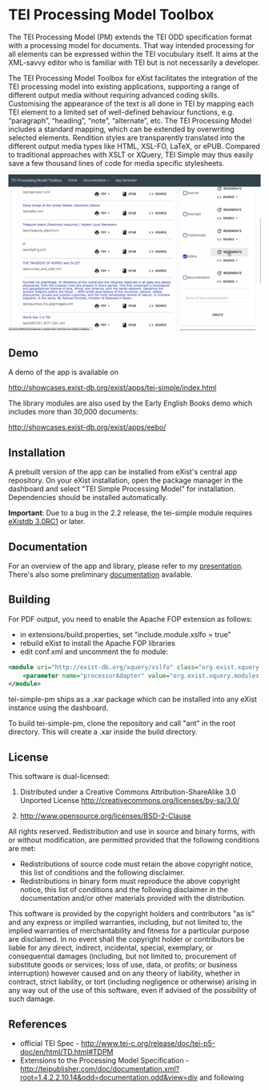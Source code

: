 # TEI Processing Model Toolbox

The TEI Processing Model (PM) extends the TEI ODD specification format with a processing model for documents. That way intended processing for all elements can be expressed within the TEI vocubulary itself. It aims at the XML-savvy editor who is familiar with TEI but is not necessarily a developer.

The TEI Processing Model Toolbox for eXist facilitates the integration of the TEI processing model into existing applications, supporting a range of different output media without requiring advanced coding skills. Customising the appearance of the text is all done in TEI by mapping each TEI element to a limited set of well-defined behaviour functions, e.g. “paragraph”, “heading”, “note”, “alternate”, etc. The TEI Processing Model includes a standard mapping, which can be extended by overwriting selected elements. Rendition styles are transparently translated into the different output media types like HTML, XSL-FO, LaTeX, or ePUB. Compared to traditional approaches with XSLT or XQuery, TEI Simple may thus easily save a few thousand lines of code for media specific stylesheets.

![Editing an ODD](doc/EditODD.gif)

## Demo

A demo of the app is available on

http://showcases.exist-db.org/exist/apps/tei-simple/index.html

The library modules are also used by the Early English Books demo which includes more than 30,000 documents:

http://showcases.exist-db.org/exist/apps/eebo/

## Installation

A prebuilt version of the app can be installed from eXist's central app repository. On your eXist installation, open the package manager in the dashboard and select "TEI Simple Processing Model" for installation. Dependencies should be installed automatically.

**Important**: Due to a bug in the 2.2 release, the tei-simple module requires [eXistdb 3.0RC1](https://bintray.com/existdb/releases/exist/3.0.RC1/view/files) or later.

## Documentation

For an overview of the app and library, please refer to my [presentation](http://showcases.exist-db.org/exist/apps/tei-simple/modules/latex.xql?odd=beamer.odd&doc=/doc/presentation.xml). There's also some preliminary [documentation](http://showcases.exist-db.org/exist/apps/tei-simple/doc/documentation.xml?odd=documentation.odd) available.

## Building

For PDF output, you need to enable the Apache FOP extension as follows:

* in extensions/build.properties, set "include.module.xslfo = true"
* rebuild eXist to install the Apache FOP libraries
* edit conf.xml and uncomment the fo module:

```xml
<module uri="http://exist-db.org/xquery/xslfo" class="org.exist.xquery.modules.xslfo.XSLFOModule">
    <parameter name="processorAdapter" value="org.exist.xquery.modules.xslfo.ApacheFopProcessorAdapter"/>
</module>
```

tei-simple-pm ships as a .xar package which can be installed into any eXist instance using the dashboard.

To build tei-simple-pm, clone the repository and call "ant" in the root directory. This will create a .xar inside the build directory.

## License

This software is dual-licensed:

1. Distributed under a Creative Commons Attribution-ShareAlike 3.0 Unported License
http://creativecommons.org/licenses/by-sa/3.0/

2. http://www.opensource.org/licenses/BSD-2-Clause

All rights reserved. Redistribution and use in source and binary forms, with or without
modification, are permitted provided that the following conditions are met:

* Redistributions of source code must retain the above copyright notice, this list of
conditions and the following disclaimer.
* Redistributions in binary form must reproduce the above copyright
notice, this list of conditions and the following disclaimer in the documentation
and/or other materials provided with the distribution.

This software is provided by the copyright holders and contributors "as is" and any
express or implied warranties, including, but not limited to, the implied warranties
of merchantability and fitness for a particular purpose are disclaimed. In no event
shall the copyright holder or contributors be liable for any direct, indirect,
incidental, special, exemplary, or consequential damages (including, but not limited to,
procurement of substitute goods or services; loss of use, data, or profits; or business
interruption) however caused and on any theory of liability, whether in contract,
strict liability, or tort (including negligence or otherwise) arising in any way out
of the use of this software, even if advised of the possibility of such damage.

## References

* official TEI Spec - http://www.tei-c.org/release/doc/tei-p5-doc/en/html/TD.html#TDPM
* Extensions to the Processing Model Specification - http://teipublisher.com/doc/documentation.xml?root=1.4.2.2.10.14&odd=documentation.odd&view=div and following
